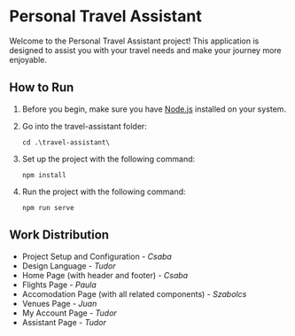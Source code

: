 # Personal Travel Assistant

Welcome to the Personal Travel Assistant project! This application is designed to assist you with your travel needs and make your journey more enjoyable.

## How to Run
<ol>
    <li>
        <p>
            Before you begin, make sure you have <a href="https://nodejs.org/en/download/current">Node.js</a> installed on your system.
        </p>
    </li>
    <li>
        <p>Go into the travel-assistant folder:</p>
        <code>cd .\travel-assistant\</code>
    </li>
    <li>
        <p>Set up the project with the following command:</p>
        <code>npm install</code>
    </li>
    <li>
        <p>Run the project with the following command:</p>
        <code>npm run serve</code>
    </li>
</ol>

## Work Distribution
- Project Setup and Configuration - _Csaba_
- Design Language - _Tudor_
- Home Page (with header and footer) - _Csaba_
- Flights Page - _Paula_
- Accomodation Page (with all related components) - _Szabolcs_
- Venues Page - _Juan_
- My Account Page - _Tudor_
- Assistant Page - _Tudor_

